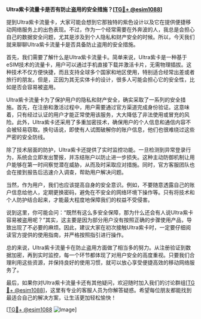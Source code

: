 **Ultra紫卡流量卡是否有防止盗用的安全措施？[[TG💪+ @esim1088](https://t.me/s/esim1088)]**

提到Ultra紫卡流量卡，大家可能会想到它那独特的紫色设计以及它在提供便捷移动网络服务上的出色表现。不过，作为一个经常需要在外奔波的人，我总是会担心自己的数据安全问题，尤其是涉及到个人隐私和财产安全的时候。所以，今天我们就来聊聊Ultra紫卡流量卡是否具备防止盗用的安全措施。

首先，我们需要了解什么是Ultra紫卡流量卡。简单来说，Ultra紫卡是一种基于eSIM技术的流量卡，用户可以通过手机直接下载并激活卡片，无需物理插拔。这种技术不仅方便快捷，而且支持全球多个国家和地区使用，特别适合经常出差或者旅行的朋友。但是，正因为其无实体卡的设计，很多人可能会担心它的安全性，比如是否会容易被盗用。

Ultra紫卡流量卡为了保护用户的隐私和财产安全，确实采取了一系列的安全措施。首先，在注册和激活过程中，用户需要通过官方渠道完成身份验证。这意味着，只有经过认证的用户才能正常使用该服务，大大降低了非法使用或冒充的风险。此外，Ultra紫卡还采用了多重加密技术，确保用户的个人信息和通信内容不会被轻易窃取。换句话说，即使有人试图破解你的账户信息，他们也很难绕过这些严密的安全防线。

除了技术层面的防护，Ultra紫卡还提供了实时监控功能。一旦检测到异常登录行为，系统会立即发出警报，并冻结账户以防止进一步损失。这种主动防御机制让用户能够在第一时间察觉潜在威胁，从而及时采取应对措施。同时，官方客服团队也会在接到报告后迅速介入调查，帮助用户解决问题。

当然，作为用户，我们也应该提高自身的安全意识。例如，不要随意透露自己的账户信息给他人，定期更换密码，避免在不安全的网络环境下操作等。只有将技术和个人防护结合起来，才能最大程度地保障我们的权益不受侵害。

说到这里，你可能会问：“既然有这么多安全保障，那为什么还会有人说Ultra紫卡容易被盗用呢？”其实，这主要是因为部分用户没有按照正确的步骤使用产品，导致出现了不必要的麻烦。因此，建议大家在初次接触Ultra紫卡时，一定要仔细阅读官方提供的使用指南，并严格按照指引进行操作。

总的来说，Ultra紫卡流量卡在防止盗用方面做了相当多的努力。从注册验证到数据加密，再到实时监控，每一个环节都体现了对用户安全的高度重视。只要我们合理利用这些资源，并保持良好的使用习惯，就可以放心享受便捷高效的移动网络服务了。

最后，如果你对Ultra紫卡流量卡还有其他疑问，欢迎随时加入我们的讨论群组[[TG💪+ @esim1088](https://t.me/s/esim1088)]，这里有专业的客服人员为你解答疑惑。希望每位朋友都能找到最适合自己的解决方案，让生活更加轻松愉快！

[[TG💪+ @esim1088](https://t.me/s/esim1088) ![Image](https://i.postimg.cc/4NQfJmqS/Snipaste-2025-05-13-00-14-12.png)]